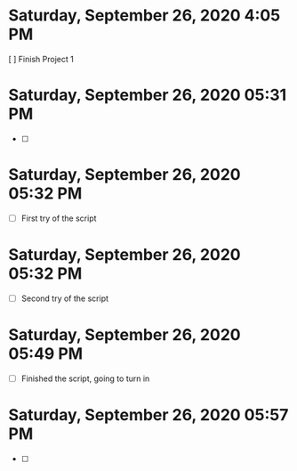 # Saturday, September 26, 2020 4:05 PM
[ ] Finish Project 1
# Saturday, September 26, 2020 05:31 PM
- [ ]
# Saturday, September 26, 2020 05:32 PM
- [ ] First try of the script
# Saturday, September 26, 2020 05:32 PM
- [ ] Second try of the script
# Saturday, September 26, 2020 05:49 PM
- [ ] Finished the script, going to turn in
# Saturday, September 26, 2020 05:57 PM
- [ ]
